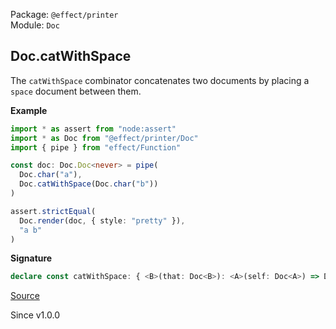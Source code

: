 Package: `@effect/printer`<br />
Module: `Doc`<br />

## Doc.catWithSpace

The `catWithSpace` combinator concatenates two documents by placing a
`space` document between them.

**Example**

```ts
import * as assert from "node:assert"
import * as Doc from "@effect/printer/Doc"
import { pipe } from "effect/Function"

const doc: Doc.Doc<never> = pipe(
  Doc.char("a"),
  Doc.catWithSpace(Doc.char("b"))
)

assert.strictEqual(
  Doc.render(doc, { style: "pretty" }),
  "a b"
)
```

**Signature**

```ts
declare const catWithSpace: { <B>(that: Doc<B>): <A>(self: Doc<A>) => Doc<B | A>; <A, B>(self: Doc<A>, that: Doc<B>): Doc<A | B>; }
```

[Source](https://github.com/Effect-TS/effect/tree/main/packages/printer/src/Doc.ts#L1091)

Since v1.0.0